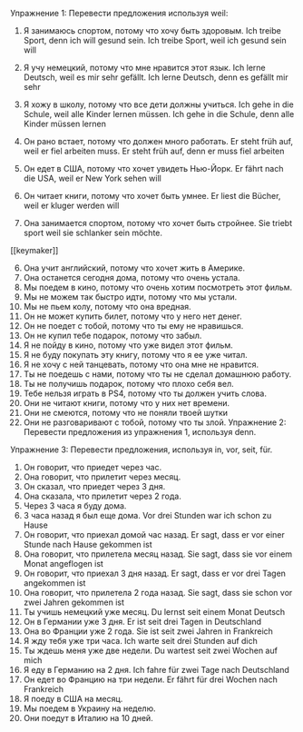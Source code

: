 Упражнение 1: Перевести предложения используя weil:
1. Я занимаюсь спортом, потому что хочу быть здоровым. 
Ich treibe Sport, denn ich will gesund sein. 
Ich treibe Sport, weil ich gesund sein will 

1. Я учу немецкий, потому что мне нравится этот язык. 
Ich lerne Deutsch, weil es mir sehr gefällt. 
Ich lerne Deutsch, denn es gefällt mir sehr 

1. Я хожу в школу, потому что все дети должны учиться. Ich gehe in die Schule, weil alle Kinder lernen müssen. Ich gehe in die Schule, denn alle Kinder müssen lernen 
2. Он рано встает, потому что должен много работать. Er steht früh auf, weil er fiel arbeiten muss. Er steht früh auf, denn er muss fiel arbeiten
3. Он едет в США, потому что хочет увидеть Нью-Йорк. Er fährt nach die USA, weil er New York sehen will
4. Он читает книги, потому что хочет быть умнее. Er liest die Bücher, weil er kluger werden will

5. Она занимается спортом, потому что хочет быть стройнее. Sie triebt sport weil sie schlanker sein möchte.

[[keymaker]]


6. Она учит английский, потому что хочет жить в Америке.
7. Она останется сегодня дома, потому что очень устала.
8. Мы поедем в кино, потому что очень хотим посмотреть этот фильм.
9. Мы не можем так быстро идти, потому что мы устали.
10. Мы не пьем колу, потому что она вредная.
11. Он не может купить билет, потому что у него нет денег.
12. Он не поедет с тобой, потому что ты ему не нравишься.
13. Он не купил тебе подарок, потому что забыл.
14. Я не пойду в кино, потому что уже видел этот фильм.
15. Я не буду покупать эту книгу, потому что я ее уже читал.
16. Я не хочу с ней танцевать, потому что она мне не нравится.
17. Ты не поедешь с нами, потому что ты не сделал домашнюю работу.
18. Ты не получишь подарок, потому что плохо себя вел.
19. Тебе нельзя играть в PS4, потому что ты должен учить слова.
20. Они не читают книги, потому что у них нет времени.
21. Они не смеются, потому что не поняли твоей шутки
22. Они не разговаривают с тобой, потому что ты злой.
Упражнение 2: Перевести предложения из упражнения 1, используя denn.

Упражнение 3: Перевести предложения, используя in, vor, seit, für.
1. Он говорит, что приедет через час.
2. Она говорит, что прилетит через месяц.
3. Он сказал, что приедет через 3 дня.
4. Она сказала, что прилетит через 2 года.
5. Через 3 часа я буду дома.
6. 3 часа назад я был еще дома. Vor drei Stunden war ich schon zu Hause 
7. Он говорит, что приехал домой час назад. Er sagt, dass er vor einer Stunde nach Hause gekommen ist
8. Она говорит, что прилетела месяц назад. Sie sagt, dass sie vor einem Monat angeflogen ist
9. Он говорит, что приехал 3 дня назад. Er sagt, dass er vor drei Tagen angekommen ist
10. Она говорит, что прилетела 2 года назад. Sie sagt, dass sie schon vor zwei Jahren gekommen ist
11. Ты учишь немецкий уже месяц.  Du lernst seit einem Monat Deutsch
12. Он в Германии уже 3 дня. Er ist seit drei Tagen in Deutschland
13. Она во Франции уже 2 года.  Sie ist seit zwei Jahren in Frankreich
14. Я жду тебя уже три часа.  Ich warte seit drei Stunden auf dich
15. Ты ждешь меня уже две недели. Du wartest seit zwei Wochen auf mich
16. Я еду в Германию на 2 дня. Ich fahre für zwei Tage nach Deutschland
17. Он едет во Францию на три недели. Er fährt für drei Wochen nach  Frankreich
18. Я поеду в США на месяц.
19. Мы поедем в Украину на неделю.
20. Они поедут в Италию на 10 дней. 
